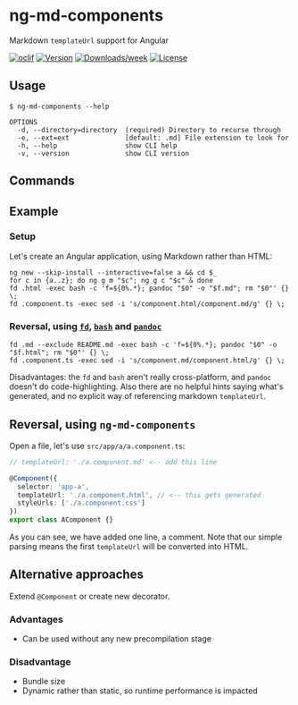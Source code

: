 ng-md-components
================

Markdown `templateUrl` support for Angular

[![oclif](https://img.shields.io/badge/cli-oclif-brightgreen.svg)](https://oclif.io)
[![Version](https://img.shields.io/npm/v/ng-md-components.svg)](https://npmjs.org/package/ng-md-components)
[![Downloads/week](https://img.shields.io/npm/dw/ng-md-components.svg)](https://npmjs.org/package/ng-md-components)
[![License](https://img.shields.io/npm/l/ng-md-components.svg)](https://github.com/SamuelMarks/ng-md-components/blob/master/package.json)

<!-- toc -->
## Usage

    $ ng-md-components --help

    OPTIONS
      -d, --directory=directory  (required) Directory to recurse through
      -e, --ext=ext              [default: .md] File extension to look for
      -h, --help                 show CLI help
      -v, --version              show CLI version

## Commands
<!-- commands -->


## Example

### Setup
Let's create an Angular application, using Markdown rather than HTML:

    ng new --skip-install --interactive=false a && cd $_
    for c in {a..z}; do ng g m "$c"; ng g c "$c" & done
    fd .html -exec bash -c 'f=${0%.*}; pandoc "$0" -o "$f.md"; rm "$0"' {} \;
    fd .component.ts -exec sed -i 's/component.html/component.md/g' {} \;

### Reversal, using [`fd`](https://github.com/sharkdp/fd), [`bash`](https://www.gnu.org/software/bash) and [`pandoc`](https://pandoc.org)

    fd .md --exclude README.md -exec bash -c 'f=${0%.*}; pandoc "$0" -o "$f.html"; rm "$0"' {} \;
    fd .component.ts -exec sed -i 's/component.md/component.html/g' {} \;

Disadvantages: the `fd` and `bash` aren't really cross-platform, and `pandoc` doesn't do code-highlighting. Also there are no helpful hints saying what's generated, and no explicit way of referencing markdown `templateUrl`.

## Reversal, using `ng-md-components`

Open a file, let's use `src/app/a/a.component.ts`:

```TypeScript
// templateUrl: './a.component.md' <-- add this line

@Component({
  selector: 'app-a',
  templateUrl: './a.component.html', // <-- this gets generated
  styleUrls: ['./a.component.css']
})
export class AComponent {}
```

As you can see, we have added one line, a comment. Note that our simple parsing means the first `templateUrl` will be converted into HTML.

## Alternative approaches

Extend `@Component` or create new decorator.

### Advantages
- Can be used without any new precompilation stage

### Disadvantage
- Bundle size
- Dynamic rather than static, so runtime performance is impacted
